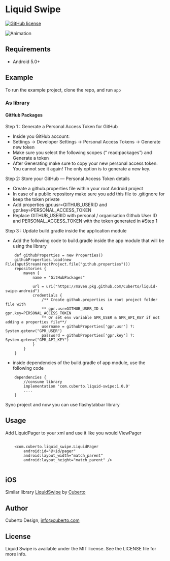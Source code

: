 # Liquid Swipe

[![GitHub license](https://img.shields.io/badge/license-MIT-lightgrey.svg)](https://raw.githubusercontent.com/Cuberto/flashy-tabbar-android/master/LICENSE)

![Animation](https://raw.githubusercontent.com/Cuberto/liquid-swipe/master/Screenshots/animation.gif)

## Requirements

- Android 5.0+

## Example

To run the example project, clone the repo, and run `app`

### As library

#### GitHub Packages

Step 1 : Generate a Personal Access Token for GitHub
- Inside you GitHub account:
- Settings -> Developer Settings -> Personal Access Tokens -> Generate new token
- Make sure you select the following scopes (“ read:packages”) and Generate a token
- After Generating make sure to copy your new personal access token. You cannot see it again! The only option is to generate a new key.

Step 2: Store your GitHub — Personal Access Token details
- Create a github.properties file within your root Android project
- In case of a public repository make sure you add this file to .gitignore for keep the token private
- Add properties gpr.usr=GITHUB_USERID and gpr.key=PERSONAL_ACCESS_TOKEN
- Replace GITHUB_USERID with personal / organisation Github User ID and PERSONAL_ACCESS_TOKEN with the token generated in #Step 1

Step 3 : Update build.gradle inside the application module
- Add the following code to build.gradle inside the app module that will be using the library
```
    def githubProperties = new Properties()
    githubProperties.load(new FileInputStream(rootProject.file("github.properties")))
    repositories {
        maven {
            name = "GitHubPackages"

            url = uri("https://maven.pkg.github.com/Cuberto/liquid-swipe-android")
            credentials {
                /** Create github.properties in root project folder file with     
                ** gpr.usr=GITHUB_USER_ID & gpr.key=PERSONAL_ACCESS_TOKEN 
                ** Or set env variable GPR_USER & GPR_API_KEY if not adding a properties file**/
                username = githubProperties['gpr.usr'] ?: System.getenv("GPR_USER")
                password = githubProperties['gpr.key'] ?: System.getenv("GPR_API_KEY")
            }
        }
    }
```
- inside dependencies of the build.gradle of app module, use the following code
```
    dependencies {
        //consume library
        implementation 'com.cuberto.liquid-swipe:1.0.0'
        ....
    }
```
Sync project and now you can use flashytabbar library

## Usage

Add LiquidPager to your xml and use it like you would ViewPager

```

    <com.cuberto.liquid_swipe.LiquidPager
        android:id="@+id/pager"
        android:layout_width="match_parent"
        android:layout_height="match_parent" />
        
```

## iOS

Similar library [LiquidSwipe](https://github.com/Cuberto/liquid-swipe) by [Cuberto](https://github.com/Cuberto)

## Author

Cuberto Design, info@cuberto.com

## License

Liquid Swipe is available under the MIT license. See the LICENSE file for more info.
